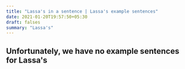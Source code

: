```yaml
---
title: "Lassa's in a sentence | Lassa's example sentences"
date: 2021-01-20T19:57:50+05:30
draft: falses
summary: "Lassa's"
---
```

## Unfortunately, we have no example sentences for Lassa's                 
